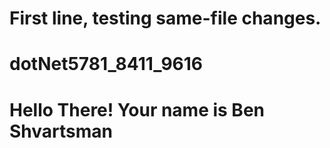 # First line, testing same-file changes.
# dotNet5781_8411_9616
# Hello There! Your name is Ben Shvartsman